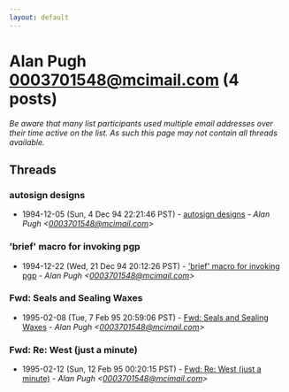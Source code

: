```yaml
---
layout: default
---
```


# Alan Pugh <0003701548@mcimail.com> (4 posts)

_Be aware that many list participants used multiple email addresses over their time active on the list. As such this page may not contain all threads available._

## Threads

### autosign designs
+ 1994-12-05 (Sun, 4 Dec 94 22:21:46 PST) - [autosign designs](/archive/1994/12/d02c2f5536ad5dc3f3f3a65c7f4e7f3d1e62492f53fe5ff1a1708b0fcb5745d4) - _Alan Pugh \<0003701548@mcimail.com\>_

### 'brief' macro for invoking pgp
+ 1994-12-22 (Wed, 21 Dec 94 20:12:26 PST) - ['brief' macro for invoking pgp](/archive/1994/12/75c2fc6196d233a778516b05ae740d53941c3e9bd6fabe1139dabcaa521cc64d) - _Alan Pugh \<0003701548@mcimail.com\>_

### Fwd: Seals and Sealing Waxes
+ 1995-02-08 (Tue, 7 Feb 95 20:59:06 PST) - [Fwd: Seals and Sealing Waxes](/archive/1995/02/5640d8bd8fbf58db102503af65cb46f7ab2fb1e593be1ddf2c74f03ded33f586) - _Alan Pugh \<0003701548@mcimail.com\>_

### Fwd: Re: West (just a minute)
+ 1995-02-12 (Sun, 12 Feb 95 00:20:15 PST) - [Fwd: Re: West (just a minute)](/archive/1995/02/178625bdc1bd6bf51a4e567452ed24b75c6a0a3a123153745691e95053ebe4ad) - _Alan Pugh \<0003701548@mcimail.com\>_

